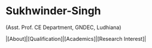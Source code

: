 # Sukhwinder-Singh
(Asst. Prof. CE Department, GNDEC, Ludhiana)

|[About]|[Qualification]|[Academics]|[Research Interest]|

